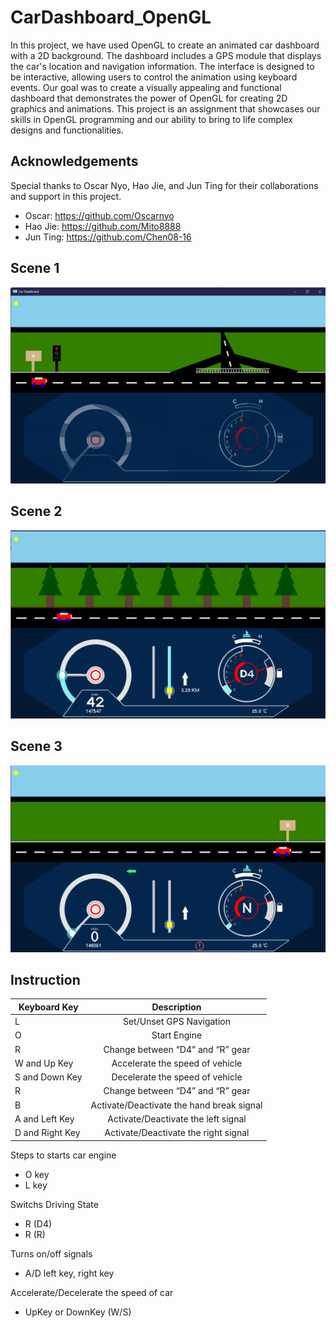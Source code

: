 # CarDashboard_OpenGL
In this project, we have used OpenGL to create an animated car dashboard with a 2D background. The dashboard includes a GPS module that displays the car's location and navigation information. The interface is designed to be interactive, allowing users to control the animation using keyboard events. Our goal was to create a visually appealing and functional dashboard that demonstrates the power of OpenGL for creating 2D graphics and animations. This project is an assignment that showcases our skills in OpenGL programming and our ability to bring to life complex designs and functionalities.

## Acknowledgements
Special thanks to Oscar Nyo, Hao Jie, and Jun Ting for their collaborations and support in this project.
- Oscar: https://github.com/Oscarnyo
- Hao Jie: https://github.com/Mito8888
- Jun Ting: https://github.com/Chen08-16

## Scene 1
![scene1](OpenGL/Picture1.png "Optional title")

## Scene 2
![scene2](OpenGL/Picture2.png)

## Scene 3
![scene3](OpenGL/Picture3.png)


## Instruction
 
| Keyboard Key     |                Description                 |
|------------------|:------------------------------------------:|
| L                | Set/Unset GPS Navigation                   |
| O                | Start Engine                               |
| R                | Change between “D4” and “R” gear           |
| W and Up Key     | Accelerate the speed of vehicle            |
| S and Down Key   | Decelerate the speed of vehicle            |
| R                | Change between “D4” and “R” gear           |
| B                | Activate/Deactivate the hand break signal  |
| A and Left Key   | Activate/Deactivate the left signal        |
| D and Right Key  | Activate/Deactivate the right signal       |


Steps to starts car engine
 - O key
 - L key

Switchs Driving State
 - R (D4)
 - R (R)

Turns on/off signals
 - A/D left key, right key

Accelerate/Decelerate the speed of car
 - UpKey or DownKey  (W/S)
 
